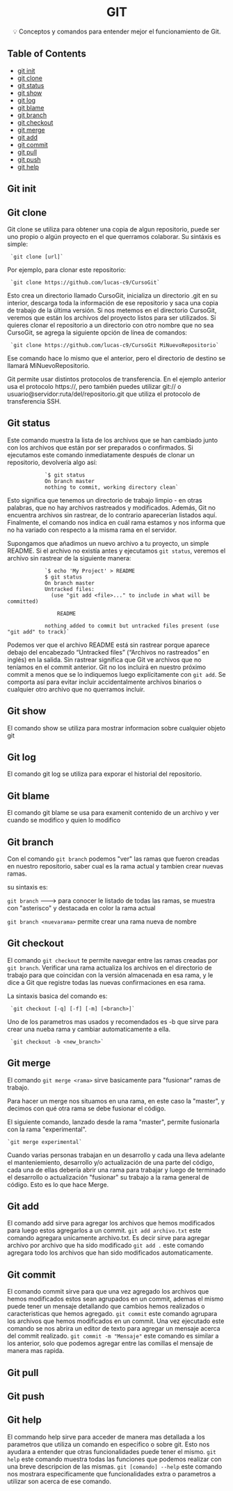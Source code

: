 <h1 align="center">GIT</h1>
<p align = "center">💡 Conceptos y comandos para entender mejor el funcionamiento de Git.</p>

## Table of Contents

- [git init](#init)
- [git clone](#clone)
- [git status](#status)
- [git show](#show)
- [git log](#log)
- [git blame](#blame)
- [git branch](#branch)
- [git checkout](#checkout)
- [git merge](#merge)
- [git add](#add)
- [git commit](#commit)
- [git pull](#pull)
- [git push](#push)
- [git help](#help)

## Git init<a name = "init"></a>

## Git clone<a name = "clone"></a>

Git clone se utiliza para obtener una copia de algun repositorio, puede ser uno propio o algún proyecto en el que querramos colaborar.
Su sintáxis es simple:

     `git clone [url]`

Por ejemplo, para clonar este repositorio:

     `git clone https://github.com/lucas-c9/CursoGit`

Esto crea un directorio llamado CursoGit, inicializa un directorio .git en su interior, descarga toda la información de ese repositorio y saca una copia de trabajo de la última versión. Si nos metemos en el directorio CursoGit, veremos que están los archivos del proyecto listos para ser utilizados. Si quieres clonar el repositorio a un directorio con otro nombre que no sea CursoGit, se agrega la siguiente opción de línea de comandos:

     `git clone https://github.com/lucas-c9/CursoGit MiNuevoRepositorio`
     
Ese comando hace lo mismo que el anterior, pero el directorio de destino se llamará MiNuevoRepositorio.

Git permite usar distintos protocolos de transferencia. En el ejemplo anterior usa el protocolo https://, pero también puedes utilizar git:// o usuario@servidor:ruta/del/repositorio.git que utiliza el protocolo de transferencia SSH.

## Git status <a name = "status"></a>

Este comando muestra la lista de los archivos que se han cambiado junto con los archivos que están por ser preparados o confirmados.
Si ejecutamos este comando inmediatamente después de clonar un repositorio, devolvería algo así:

				`$ git status
				On branch master
				nothing to commit, working directory clean`
				
Esto significa que tenemos un directorio de trabajo limpio - en otras palabras, que no hay archivos rastreados y modificados. Además, Git no encuentra archivos sin rastrear, de lo contrario aparecerían listados aquí. Finalmente, el comando nos indica en cuál rama estamos y nos informa que no ha variado con respecto a la misma rama en el servidor.

Supongamos que añadimos un nuevo archivo a tu proyecto, un simple README. Si el archivo no existía antes y ejecutamos `git status`, veremos el archivo sin rastrear de la siguiente manera:

				`$ echo 'My Project' > README
				$ git status
				On branch master
				Untracked files:
				  (use "git add <file>..." to include in what will be committed)

				    README

				nothing added to commit but untracked files present (use "git add" to track)`
				
Podemos ver que el archivo README está sin rastrear porque aparece debajo del encabezado “Untracked files” (“Archivos no rastreados” en inglés) en la salida. Sin rastrear significa que Git ve archivos que no teníamos en el commit anterior. Git no los incluirá en nuestro próximo commit a menos que se lo indiquemos luego explícitamente con `git add`. Se comporta así para evitar incluir accidentalmente archivos binarios o cualquier otro archivo que no querramos incluir.

## Git show <a name = "show"></a>
El comando show se utiliza para mostrar informacion sobre cualquier objeto git 

## Git log <a name = "log"></a>
El comando git log se utiliza para exporar el historial del repositorio.

## Git blame <a name = "blame"></a>
El comando git blame se usa para examenit contenido de un archivo y ver cuando se modifico y quien lo modifico

## Git branch <a name = "branch"></a>

Con el comando `git branch` podemos "ver" las ramas que fueron creadas en nuestro repositorio, saber cual es la rama actual y tambien crear nuevas ramas.

su sintaxis es:

`git branch`   ---> para conocer le listado de todas las ramas, se muestra con "asterisco"<nombre> y destacada en color la rama actual

`git branch <nuevarama>` permite crear una rama nueva de nombre <nuevarama>


## Git checkout <a name = "checkout"></a>

El comando `git checkout` te permite navegar entre las ramas creadas por `git branch`. Verificar una rama actualiza los archivos en el directorio de trabajo para que coincidan con la versión almacenada en esa rama, y le dice a Git que registre todas las nuevas confirmaciones en esa rama.

La sintaxis basica del comando es:

     `git checkout [-q] [-f] [-m] [<branch>]`


   Uno de los parametros mas usados y recomendados es -b que sirve para crear una nueba rama y cambiar automaticamente a ella.

     `git checkout -b <new_branch>`

## Git merge <a name = "merge"></a>

El comando `git merge <rama>` sirve basicamente para "fusionar" ramas de trabajo.

Para hacer un merge nos situamos en una rama, en este caso la "master", y decimos con qué otra rama se debe fusionar el código.

El siguiente comando, lanzado desde la rama "master", permite fusionarla con la rama "experimental".

	`git merge experimental`

Cuando varias personas trabajan en un desarrollo y cada una lleva adelante el manteniemiento, desarrollo y/o actualización de una parte del código, cada una de ellas debería abrir una rama para trabajar y luego de terminado el desarrollo o actualización "fusionar" su trabajo a la rama general de código.
Esto es lo que hace Merge.


## Git add <a name = "add"></a>
El comando add sirve para agregar los archivos que hemos modificados para luego estos agregarlos a un commit.
`git add archivo.txt` este comando agregara unicamente archivo.txt. Es decir sirve para agregar archivo por archivo que ha sido modificado
`git add .` este comando agregara todo los archivos que han sido modificados automaticamente.
## Git commit <a name = "commit"></a>
El comando commit sirve para que una vez agregado los archivos que hemos modificados estos sean agrupados en un commit, ademas el mismo puede tener un mensaje detallando que cambios hemos realizados o caracteristicas que hemos agregado.
`git commit` este comando agrupara los archivos que hemos modificados en un commit. Una vez ejecutado este comando se nos abrira un editor de texto para agregar un mensaje acerca del commit realizado.
`git commit -m "Mensaje"` este comando es similar a los anterior, solo que podemos agregar entre las comillas el mensaje de manera mas rapida.
## Git pull <a name = "pull"></a>

## Git push <a name = "push"></a>

## Git help <a name = "help"></a>
El commando help sirve para acceder de manera mas detallada a los parametros que utiliza un comando en especifico o sobre git. Esto nos ayudara a entender que otras funcionalidades puede tener el mismo.
`git help` este comando muestra todas las funciones que podemos realizar con una breve descripcion de las mismas.
`git [comando] --help` este comando nos mostrara especificamente que funcionalidades extra o parametros a utilizar son acerca de ese comando.
